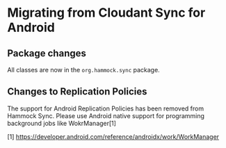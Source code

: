# Migrating from Cloudant Sync for Android

## Package changes

All classes are now in the `org.hammock.sync` package.

## Changes to Replication Policies
The support for Android Replication Policies has been removed from Hammock Sync. Please use 
Android native support for programming background jobs like WokrManager[1]

[1] https://developer.android.com/reference/androidx/work/WorkManager

